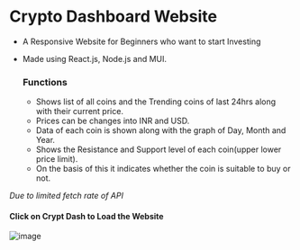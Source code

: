# Crypto Dashboard Website

- A Responsive Website for Beginners who want to start Investing
- Made using React.js, Node.js and MUI.


  ### Functions

   - Shows list of all coins and the Trending coins of last 24hrs along with their current price.
   - Prices can be changes into INR and USD.
   - Data of each coin is shown along with the graph of Day, Month and Year.
   - Shows the Resistance and Support level of each coin(upper lower price limit).
   - On the basis of this it indicates whether the coin is suitable to buy or not.


*Due to limited fetch rate of API*
#### **Click on Crypt Dash to Load the Website**

![image](https://github.com/Bhavya0404/cryptofy/assets/51115215/e4436fb3-b445-4e43-b0c8-c78d7515a086)
